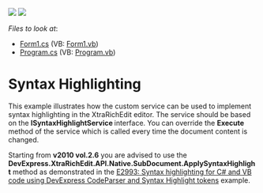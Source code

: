 <!-- default badges list -->
[![](https://img.shields.io/badge/Open_in_DevExpress_Support_Center-FF7200?style=flat-square&logo=DevExpress&logoColor=white)](https://supportcenter.devexpress.com/ticket/details/E1983)
[![](https://img.shields.io/badge/📖_How_to_use_DevExpress_Examples-e9f6fc?style=flat-square)](https://docs.devexpress.com/GeneralInformation/403183)
<!-- default badges end -->
<!-- default file list -->
*Files to look at*:

* [Form1.cs](./CS/SyntaxHighlight/Form1.cs) (VB: [Form1.vb](./VB/SyntaxHighlight/Form1.vb))
* [Program.cs](./CS/SyntaxHighlight/Program.cs) (VB: [Program.vb](./VB/SyntaxHighlight/Program.vb))
<!-- default file list end -->
# Syntax Highlighting


<p>This example illustrates how the custom service can be used to implement syntax highlighting in the XtraRichEdit editor. The service should be based on the <strong>ISyntaxHighlightService </strong>interface. You can override the <strong>Execute </strong>method of the service which is called every time the document content is changed.</p><p>Starting from <strong>v2010 vol.2.6</strong> you are advised to use the <strong>DevExpress.XtraRichEdit.API.Native.SubDocument.ApplySyntaxHighlight</strong> method as demonstrated in the <a href="https://www.devexpress.com/Support/Center/p/E2993">E2993: Syntax highlighting for C# and VB code using DevExpress CodeParser and Syntax Highlight tokens</a> example.</p>

<br/>


